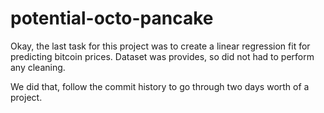 # potential-octo-pancake
Okay, the last task for this project was to create a linear regression fit for predicting bitcoin prices. Dataset was provides, so did not had to perform any cleaning. 

We did that, follow the commit history to go through two days worth of a project.
